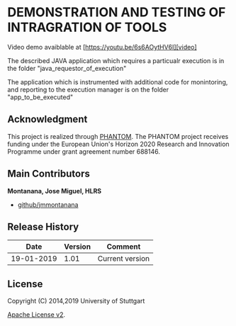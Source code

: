 # DEMONSTRATION AND TESTING OF INTRAGRATION OF TOOLS


Video demo avaiblable at  [https://youtu.be/6s6AOytHV6I][video]

The described JAVA application which requires a particualr execution is in the folder "java_requestor_of_execution"

The application which is instrumented with additional code for monintoring, and reporting to the execution manager is on the folder "app_to_be_executed"

 

## Acknowledgment
This project is realized through [PHANTOM][phantom].
The PHANTOM project receives funding under the European Union's Horizon 2020 Research and Innovation Programme under grant agreement number 688146.




## Main Contributors
 
**Montanana, Jose Miguel, HLRS**
+ [github/jmmontanana](https://github.com/jmmontanana)
 


## Release History

| Date        | Version | Comment          |
| ----------- | ------- | ---------------- |
| 19-01-2019  | 1.01     | Current version  |

## License
Copyright (C) 2014,2019 University of Stuttgart

[Apache License v2](LICENSE).
 
[video]: https://youtu.be/6s6AOytHV6I
[phantom]: http://www.phantom-project.org


